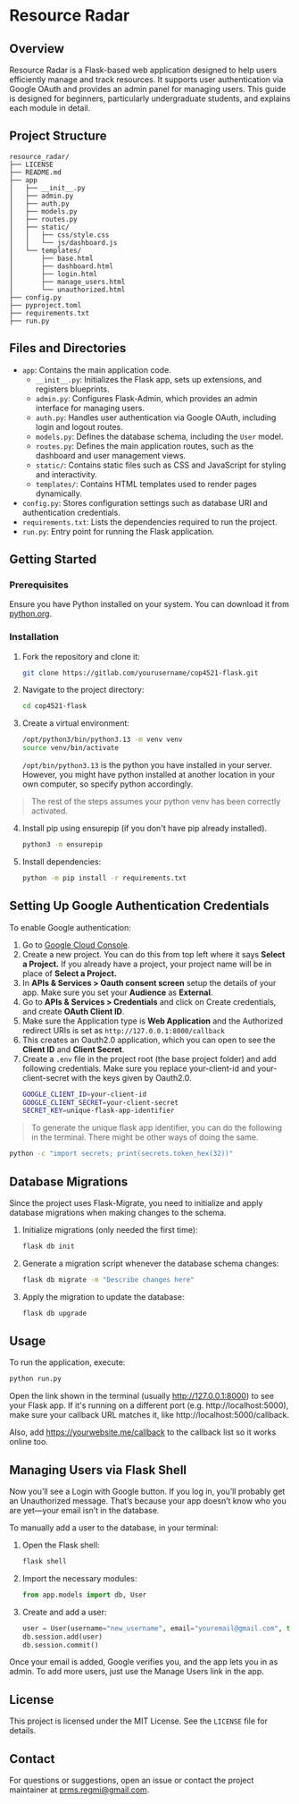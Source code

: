 # Resource Radar

## Overview

Resource Radar is a Flask-based web application designed to help users efficiently manage and track resources. It supports user authentication via Google OAuth and provides an admin panel for managing users. This guide is designed for beginners, particularly undergraduate students, and explains each module in detail.

## Project Structure

```
resource_radar/
├── LICENSE
├── README.md
├── app
│   ├── __init__.py
│   ├── admin.py
│   ├── auth.py
│   ├── models.py
│   ├── routes.py
│   ├── static/
│   │   ├── css/style.css
│   │   └── js/dashboard.js
│   └── templates/
│       ├── base.html
│       ├── dashboard.html
│       ├── login.html
│       ├── manage_users.html
│       └── unauthorized.html
├── config.py
├── pyproject.toml
├── requirements.txt
├── run.py
```

## Files and Directories

- `app`: Contains the main application code.
  - `__init__.py`: Initializes the Flask app, sets up extensions, and registers blueprints.
  - `admin.py`: Configures Flask-Admin, which provides an admin interface for managing users.
  - `auth.py`: Handles user authentication via Google OAuth, including login and logout routes.
  - `models.py`: Defines the database schema, including the `User` model.
  - `routes.py`: Defines the main application routes, such as the dashboard and user management views.
  - `static/`: Contains static files such as CSS and JavaScript for styling and interactivity.
  - `templates/`: Contains HTML templates used to render pages dynamically.
- `config.py`: Stores configuration settings such as database URI and authentication credentials.
- `requirements.txt`: Lists the dependencies required to run the project.
- `run.py`: Entry point for running the Flask application.

## Getting Started

### Prerequisites

Ensure you have Python installed on your system. You can download it from [python.org](https://www.python.org/).

### Installation

1. Fork the repository and clone it:
   ```bash
   git clone https://gitlab.com/yourusername/cop4521-flask.git
   ```
2. Navigate to the project directory:
   ```bash
   cd cop4521-flask
   ```
3. Create a virtual environment:
   ```bash
   /opt/python3/bin/python3.13 -m venv venv
   source venv/bin/activate
   ```
   `/opt/bin/python3.13` is the python you have installed in your server. However, you might have python installed at another location in your own computer, so specify python accordingly.

> The rest of the steps assumes your python venv has been correctly activated.

4. Install pip using ensurepip (if you don't have pip already installed).
   ```bash
   python3 -m ensurepip
   ```
   
6. Install dependencies:
   ```bash
   python -m pip install -r requirements.txt
   ```

## Setting Up Google Authentication Credentials

To enable Google authentication:

1. Go to [Google Cloud Console](https://console.cloud.google.com/).
2. Create a new project. You can do this from top left where it says **Select a Project.** If you already have a project, your project name will be in place of **Select a Project.**
3. In **APIs & Services > Oauth consent screen** setup the details of your app. Make sure you set your **Audience** as **External**.
4. Go to **APIs & Services > Credentials** and click on Create credentials, and create **OAuth Client ID**.
5. Make sure the Application type is **Web Application** and the Authorized redirect URIs is set as ```http://127.0.0.1:8000/callback```
6. This creates an Oauth2.0 application, which you can open to see the **Client ID** and **Client Secret**.
7. Create a `.env` file in the project root (the base project folder) and add following credentials. Make sure you replace your-client-id and your-client-secret with the keys given by Oauth2.0.
   ```bash
   GOOGLE_CLIENT_ID=your-client-id
   GOOGLE_CLIENT_SECRET=your-client-secret
   SECRET_KEY=unique-flask-app-identifier
   ```
> To generate the unique flask app identifier, you can do the following in the terminal. There might be other ways of doing the same.
```bash
python -c "import secrets; print(secrets.token_hex(32))"
```

## Database Migrations

Since the project uses Flask-Migrate, you need to initialize and apply database migrations when making changes to the schema.

1. Initialize migrations (only needed the first time):
   ```bash
   flask db init
   ```
2. Generate a migration script whenever the database schema changes:
   ```bash
   flask db migrate -m "Describe changes here"
   ```
3. Apply the migration to update the database:
   ```bash
   flask db upgrade
   ```

## Usage

To run the application, execute:

```bash
python run.py
```
Open the link shown in the terminal (usually http://127.0.0.1:8000) to see your Flask app.
If it's running on a different port (e.g. http://localhost:5000), make sure your callback URL matches it, like http://localhost:5000/callback.

Also, add https://yourwebsite.me/callback to the callback list so it works online too.

## Managing Users via Flask Shell
Now you’ll see a Login with Google button.
If you log in, you’ll probably get an Unauthorized message.
That’s because your app doesn’t know who you are yet—your email isn’t in the database.

To manually add a user to the database, in your terminal:

1. Open the Flask shell:
   ```bash
   flask shell
   ```
2. Import the necessary modules:
   ```python
   from app.models import db, User
   ```
3. Create and add a user:
   ```python
   user = User(username="new_username", email="youremail@gmail.com", type="Admin")
   db.session.add(user)
   db.session.commit()
   ```
Once your email is added, Google verifies you, and the app lets you in as admin.
To add more users, just use the Manage Users link in the app.
## License

This project is licensed under the MIT License. See the `LICENSE` file for details.

## Contact

For questions or suggestions, open an issue or contact the project maintainer at [prms.regmi@gmail.com](mailto\:prms.regmi@gmail.com).

